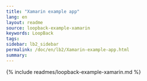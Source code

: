 ```yaml
---
title: "Xamarin example app"
lang: en
layout: readme
source: loopback-example-xamarin
keywords: LoopBack
tags:
sidebar: lb2_sidebar
permalink: /doc/en/lb2/Xamarin-example-app.html
summary:
---
```

{% include readmes/loopback-example-xamarin.md %}
